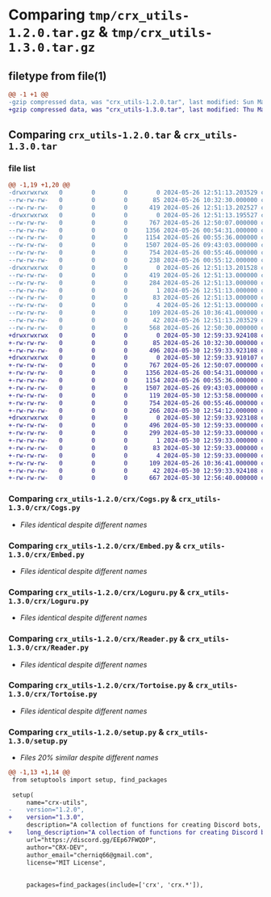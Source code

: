 # Comparing `tmp/crx_utils-1.2.0.tar.gz` & `tmp/crx_utils-1.3.0.tar.gz`

## filetype from file(1)

```diff
@@ -1 +1 @@
-gzip compressed data, was "crx_utils-1.2.0.tar", last modified: Sun May 26 12:51:13 2024, max compression
+gzip compressed data, was "crx_utils-1.3.0.tar", last modified: Thu May 30 12:59:33 2024, max compression
```

## Comparing `crx_utils-1.2.0.tar` & `crx_utils-1.3.0.tar`

### file list

```diff
@@ -1,19 +1,20 @@
-drwxrwxrwx   0        0        0        0 2024-05-26 12:51:13.203529 crx_utils-1.2.0/
--rw-rw-rw-   0        0        0       85 2024-05-26 10:32:30.000000 crx_utils-1.2.0/MANIFEST.in
--rw-rw-rw-   0        0        0      419 2024-05-26 12:51:13.202527 crx_utils-1.2.0/PKG-INFO
-drwxrwxrwx   0        0        0        0 2024-05-26 12:51:13.195527 crx_utils-1.2.0/crx/
--rw-rw-rw-   0        0        0      767 2024-05-26 12:50:07.000000 crx_utils-1.2.0/crx/Cogs.py
--rw-rw-rw-   0        0        0     1356 2024-05-26 00:54:31.000000 crx_utils-1.2.0/crx/Embed.py
--rw-rw-rw-   0        0        0     1154 2024-05-26 00:55:36.000000 crx_utils-1.2.0/crx/Loguru.py
--rw-rw-rw-   0        0        0     1507 2024-05-26 09:43:03.000000 crx_utils-1.2.0/crx/Reader.py
--rw-rw-rw-   0        0        0      754 2024-05-26 00:55:46.000000 crx_utils-1.2.0/crx/Tortoise.py
--rw-rw-rw-   0        0        0      238 2024-05-26 00:55:12.000000 crx_utils-1.2.0/crx/__init__.py
-drwxrwxrwx   0        0        0        0 2024-05-26 12:51:13.201528 crx_utils-1.2.0/crx_utils.egg-info/
--rw-rw-rw-   0        0        0      419 2024-05-26 12:51:13.000000 crx_utils-1.2.0/crx_utils.egg-info/PKG-INFO
--rw-rw-rw-   0        0        0      284 2024-05-26 12:51:13.000000 crx_utils-1.2.0/crx_utils.egg-info/SOURCES.txt
--rw-rw-rw-   0        0        0        1 2024-05-26 12:51:13.000000 crx_utils-1.2.0/crx_utils.egg-info/dependency_links.txt
--rw-rw-rw-   0        0        0       83 2024-05-26 12:51:13.000000 crx_utils-1.2.0/crx_utils.egg-info/requires.txt
--rw-rw-rw-   0        0        0        4 2024-05-26 12:51:13.000000 crx_utils-1.2.0/crx_utils.egg-info/top_level.txt
--rw-rw-rw-   0        0        0      109 2024-05-26 10:36:41.000000 crx_utils-1.2.0/pyproject.toml
--rw-rw-rw-   0        0        0       42 2024-05-26 12:51:13.203529 crx_utils-1.2.0/setup.cfg
--rw-rw-rw-   0        0        0      568 2024-05-26 12:50:30.000000 crx_utils-1.2.0/setup.py
+drwxrwxrwx   0        0        0        0 2024-05-30 12:59:33.924108 crx_utils-1.3.0/
+-rw-rw-rw-   0        0        0       85 2024-05-26 10:32:30.000000 crx_utils-1.3.0/MANIFEST.in
+-rw-rw-rw-   0        0        0      496 2024-05-30 12:59:33.923108 crx_utils-1.3.0/PKG-INFO
+drwxrwxrwx   0        0        0        0 2024-05-30 12:59:33.910107 crx_utils-1.3.0/crx/
+-rw-rw-rw-   0        0        0      767 2024-05-26 12:50:07.000000 crx_utils-1.3.0/crx/Cogs.py
+-rw-rw-rw-   0        0        0     1356 2024-05-26 00:54:31.000000 crx_utils-1.3.0/crx/Embed.py
+-rw-rw-rw-   0        0        0     1154 2024-05-26 00:55:36.000000 crx_utils-1.3.0/crx/Loguru.py
+-rw-rw-rw-   0        0        0     1507 2024-05-26 09:43:03.000000 crx_utils-1.3.0/crx/Reader.py
+-rw-rw-rw-   0        0        0      119 2024-05-30 12:53:58.000000 crx_utils-1.3.0/crx/Restart.py
+-rw-rw-rw-   0        0        0      754 2024-05-26 00:55:46.000000 crx_utils-1.3.0/crx/Tortoise.py
+-rw-rw-rw-   0        0        0      266 2024-05-30 12:54:12.000000 crx_utils-1.3.0/crx/__init__.py
+drwxrwxrwx   0        0        0        0 2024-05-30 12:59:33.923108 crx_utils-1.3.0/crx_utils.egg-info/
+-rw-rw-rw-   0        0        0      496 2024-05-30 12:59:33.000000 crx_utils-1.3.0/crx_utils.egg-info/PKG-INFO
+-rw-rw-rw-   0        0        0      299 2024-05-30 12:59:33.000000 crx_utils-1.3.0/crx_utils.egg-info/SOURCES.txt
+-rw-rw-rw-   0        0        0        1 2024-05-30 12:59:33.000000 crx_utils-1.3.0/crx_utils.egg-info/dependency_links.txt
+-rw-rw-rw-   0        0        0       83 2024-05-30 12:59:33.000000 crx_utils-1.3.0/crx_utils.egg-info/requires.txt
+-rw-rw-rw-   0        0        0        4 2024-05-30 12:59:33.000000 crx_utils-1.3.0/crx_utils.egg-info/top_level.txt
+-rw-rw-rw-   0        0        0      109 2024-05-26 10:36:41.000000 crx_utils-1.3.0/pyproject.toml
+-rw-rw-rw-   0        0        0       42 2024-05-30 12:59:33.924108 crx_utils-1.3.0/setup.cfg
+-rw-rw-rw-   0        0        0      667 2024-05-30 12:56:40.000000 crx_utils-1.3.0/setup.py
```

### Comparing `crx_utils-1.2.0/crx/Cogs.py` & `crx_utils-1.3.0/crx/Cogs.py`

 * *Files identical despite different names*

### Comparing `crx_utils-1.2.0/crx/Embed.py` & `crx_utils-1.3.0/crx/Embed.py`

 * *Files identical despite different names*

### Comparing `crx_utils-1.2.0/crx/Loguru.py` & `crx_utils-1.3.0/crx/Loguru.py`

 * *Files identical despite different names*

### Comparing `crx_utils-1.2.0/crx/Reader.py` & `crx_utils-1.3.0/crx/Reader.py`

 * *Files identical despite different names*

### Comparing `crx_utils-1.2.0/crx/Tortoise.py` & `crx_utils-1.3.0/crx/Tortoise.py`

 * *Files identical despite different names*

### Comparing `crx_utils-1.2.0/setup.py` & `crx_utils-1.3.0/setup.py`

 * *Files 20% similar despite different names*

```diff
@@ -1,13 +1,14 @@
 from setuptools import setup, find_packages
 
 setup(
     name="crx-utils",
-    version="1.2.0",
+    version="1.3.0",
     description="A collection of functions for creating Discord bots, works with nextcord.",
+    long_description="A collection of functions for creating Discord bots, works with nextcord.",
     url="https://discord.gg/EEp67FWQDP",
     author="CRX-DEV",
     author_email="cherniq66@gmail.com",
     license="MIT License",
     
 
     packages=find_packages(include=['crx', 'crx.*']),
```

